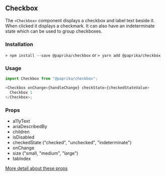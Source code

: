 ## Checkbox

The `<Checkbox>` component displays a checkbox and label text beside it. When clicked it displays a checkmark. It can also have an indeterminate state which can be used to group checkboxes.

### Installation

`> npm install --save @paprika/checkbox`
or
`> yarn add @paprika/checkbox`

### Usage

```js
import Checkbox from "@paprika/checkbox";

<Checkbox onChange={handleChange} checkState={checkedStateValue>
  Checkbox 1
</Checkbox>;
```

### Props

- a11yText
- ariaDescribedBy
- children
- isDisabled
- checkedState ("checked", "unchecked", "indeterminate")
- onChange
- size ("small, "medium", "large")
- tabIndex

[More detail about these props](https://github.com/acl-services/paprika/blob/master/packages/Checkbox/src/Checkbox.js)
